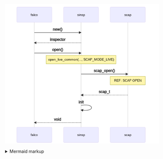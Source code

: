 <!-- generated by mermaid compile action - START -->
![~mermaid diagram 1~](/output/input_0-falco_starts_sinsp_scap-md-1.png)
<details>
  <summary>Mermaid markup</summary>

```mermaid
sequenceDiagram
    falco->>sinsp: new()
    sinsp-->>falco: inspector
    falco->>sinsp: open()
    Note over sinsp: open_live_common(..., SCAP_MODE_LIVE)
    sinsp->>scap: scap_open()
    Note over scap: REF: SCAP OPEN
    scap-->>sinsp: scap_t
    sinsp->>sinsp: init
    sinsp-->>falco: void
```

</details>
<!-- generated by mermaid compile action - END -->

